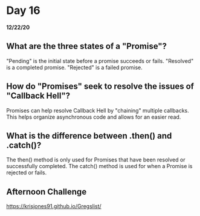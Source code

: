 # Day 16
__12/22/20__

## What are the three states of a "Promise"?
"Pending" is the initial state before a promise succeeds or fails.
"Resolved" is a completed promise.
"Rejected" is a failed promise.
## How do "Promises" seek to resolve the issues of "Callback Hell"?
Promises can help resolve Callback Hell by "chaining" multiple callbacks. This helps organize asynchronous code and allows for an easier read. 
## What is the difference between .then() and .catch()?
The then() method is only used for Promises that have been resolved or successfully completed. The catch() method is used for when a Promise is rejected or fails.

## Afternoon Challenge
https://krisjones91.github.io/Gregslist/